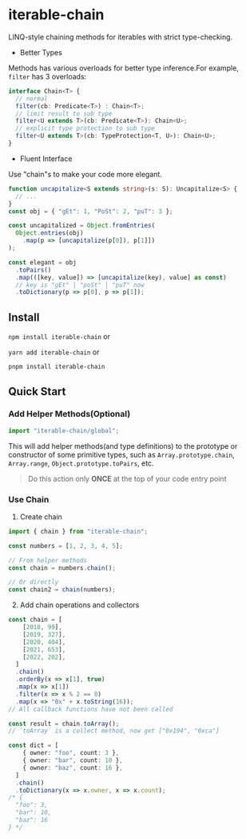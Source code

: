 # iterable-chain

LINQ-style chaining methods for iterables with strict type-checking.


* Better Types

Methods has various overloads for better type inference.For example, `filter` has 3 overloads:

```typescript
interface Chain<T> {
  // normal
  filter(cb: Predicate<T>) : Chain<T>;
  // limit result to sub type
  filter<U extends T>(cb: Predicate<T>): Chain<U>;
  // explicit type protection to sub type
  filter<U extends T>(cb: TypeProtection<T, U>): Chain<U>;
}
```

* Fluent Interface

Use "chain"s to make your code more elegant.

```typescript
function uncapitalize<S extends string>(s: S): Uncapitalize<S> {
  // ...
}
const obj = { "gEt": 1, "PoSt": 2, "puT": 3 };

const uncapitalized = Object.fromEntries(
  Object.entries(obj)
    .map(p => [uncapitalize(p[0]), p[1]])
);

const elegant = obj
  .toPairs()
  .map(([key, value]) => [uncapitalize(key), value] as const)
  // key is "gEt" | "poSt" | "puT" now
  .toDictionary(p => p[0], p => p[1]);
```

## Install

`npm install iterable-chain` or 

`yarn add iterable-chain` or 

`pnpm install iterable-chain`

## Quick Start

### Add Helper Methods(Optional)

```typescript
import "iterable-chain/global";
```
This will add helper methods(and type definitions) to the prototype or constructor of some primitive types, such as `Array.prototype.chain`, `Array.range`, `Object.prototype.toPairs`, etc.

> Do this action only **ONCE** at the top of your code entry point

### Use Chain

1. Create chain

```typescript
import { chain } from "iterable-chain";

const numbers = [1, 2, 3, 4, 5];

// From helper methods
const chain = numbers.chain();

// Or directly
const chain2 = chain(numbers);

```

2. Add chain operations and collectors

```typescript
const chain = [
    [2018, 99],
    [2019, 327],
    [2020, 404],
    [2021, 653],
    [2022, 202],
  ]
  .chain()
  .orderBy(x => x[1], true)
  .map(x => x[1])
  .filter(x => x % 2 == 0)
  .map(x => "0x" + x.toString(16));
// All callback functions have not been called

const result = chain.toArray();
// `toArray` is a collect method, now get ["0x194", "0xca"]
```

```typescript
const dict = [
    { owner: "foo", count: 3 },
    { owner: "bar", count: 10 },
    { owner: "baz", count: 16 },
  ]
  .chain()
  .toDictionary(x => x.owner, x => x.count);
/* {
  "foo": 3,
  "bar": 10,
  "baz": 16
} */
```